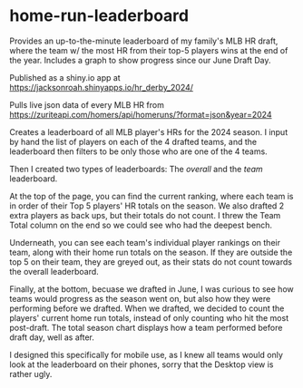 # home-run-leaderboard
Provides an up-to-the-minute leaderboard of my family's MLB HR draft, where the team w/ the most HR from their top-5 players wins at the end of the year. Includes a graph to show progress since our June Draft Day.

Published as a shiny.io app at https://jacksonroah.shinyapps.io/hr_derby_2024/

Pulls live json data of every MLB HR from https://zuriteapi.com/homers/api/homeruns/?format=json&year=2024

Creates a leaderboard of all MLB player's HRs for the 2024 season. I input by hand the list of players on each of the 4 drafted teams, and the leaderboard then filters to be only those who are one of the 4 teams. 

Then I created two types of leaderboards: The *overall* and the *team* leaderboard. 

At the top of the page, you can find the current ranking, where each team is in order of their Top 5 players' HR totals on the season. We also drafted 2 extra players as back ups, but their totals do not count. I threw the Team Total column on the end so we could see who had the deepest bench. 

Underneath, you can see each team's individual player rankings on their team, along with their home run totals on the season. If they are outside the top 5 on their team, they are greyed out, as their stats do not count towards the overall leaderboard.

Finally, at the bottom, becuase we drafted in June, I was curious to see how teams would progress as the season went on, but also how they were performing before we drafted. When we drafted, we decided to count the players' current home run totals, instead of only counting who hit the most post-draft. The total season chart displays how a team performed before draft day, well as after.

I designed this specifically for mobile use, as I knew all teams would only look at the leaderboard on their phones, sorry that the Desktop view is rather ugly.  

